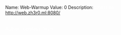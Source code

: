 Name: Web-Warmup
Value: 0
Description: <font color="white">
Chall Link : <a href="http://web.zh3r0.ml:8080/">http://web.zh3r0.ml:8080/</a><br>
Easy peasy.
<br><br>Author : careless_finch

<br><br>
</font>
<script>document.getElementById("submission-input").placeholder= "zh3r0{}";</script>
